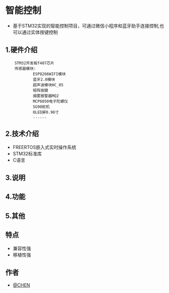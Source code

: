 
# 智能控制


* 基于STM32实现的智能控制项目，可通过微信小程序和蓝牙助手连接控制,也可以通过实体按键控制


## 1.硬件介绍
```
    STM32开发板f407芯片
    传感器模块:
            ESP8266WIFI模块
            蓝牙2.0模块
            超声波模块HC_05
            矩阵按键
            烟雾报警器MQ2
            MCP6050电子陀螺仪
            SG90舵机
            OLED屏0.96寸
            ......
```
## 2.技术介绍
* FREERTOS嵌入式实时操作系统
* STM32标准库
* C语言

## 3.说明
## 4.功能
## 5.其他

## 特点
- 兼容性强
- 移植性强

## 作者

- [@CHEN](https://github.com/1002cc)